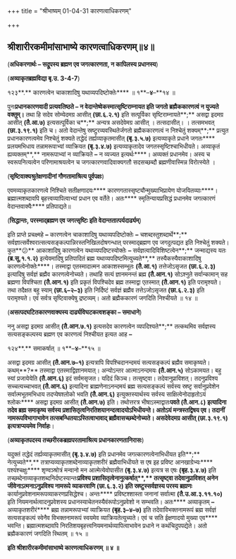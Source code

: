 +++
title = "श्रीभाष्यम् 01-04-31 कारणत्वाधिकरणम्"

+++
<div claऽऽ="elementor-widget-container">

## श्रीशारीरकमीमांसाभाष्ये कारणत्वाधिकरणम्॥४॥

(**अधिकरणार्थः – सद्रूपस्य ब्रह्मण एव जगत्कारणता, न कापिलस्य प्रधानस्य**)

(**अव्याकृतब्रह्मविद्या बृ.उ. 3-4-7**)

१२३**.** कारणत्वेन चाकाशादिषु यथाव्यपदिष्टोक्तेः**** ॥ १**–**४**–**१४ ॥

पुनः****प्रधानकारणवादी प्रत्यवतिष्ठते **–** न वेदान्तेष्वेकस्मात्सृष्टिराम्नायत इति जगतो ब्रह्मैककारणत्वं न युज्यते वक्तुम्।**** तथा हि सदेव सोम्येदमग्र आसीत् **(**छा**.**६**.**२**.**१**)** इति सत्पूर्विका सृष्टिराम्नायते**;** असद्वा इदमग्र आसीत् **(**तै**.**आ**.**७**)** इत्यसत्पूर्विका च**;** अन्यत्र असदेवेमग्र आसीत् । तत्सदासीत्। । तत्समभवत् **(**छा**.**३**.**१९**.**१**)** इति च। अतो वेदान्तेषु स्रष्टुरव्यवस्थितेर्जगतो ब्रह्मैककारणत्वं न निश्चेतुं शक्यम्**;** प्रत्युत प्रधानकारणत्वमेव निश्चेतुं शक्यते तद्धेदं तर्ह्यव्याकृतमासीत् **(**बृ**.**३**.**५**.**७**)** इत्यव्याकृते प्रधाने जगतः**** प्रलयमभिधाय तन्नामरूपाभ्यां व्याक्रियत **(**बृ**.**३**.**४**.**७**)** इत्यव्याकृतादेव जगतस्सृष्टिश्चाभिधीयते। अव्याकृतं ह्यव्यक्तम्**,** नामरूपाभ्यां न व्याक्रियते **–** न व्यज्यत इत्यर्थः****। अव्यक्तं प्रधानमेव। अस्य च स्वरूपनित्यत्वेन परिणामाश्रयत्वेन च जगत्कारणवादिवाक्यगतौ सदसच्छब्दौ ब्रह्मणीवास्मिन्न विरोत्स्येते ।

(**सृष्टिवाक्यश्रुतेक्षणादीनां गौणतामाश्रित्य पूर्वपक्षः**)

एवमव्याकृतकारणत्वे निश्चिते सतीक्षणादयः**** कारणगतास्सृष्ट्यौन्मुख्याभिप्रायेण योजयितव्याः****। ब्रह्मात्मशब्दावपि बृहत्त्वव्यापित्वाभ्यां प्रधान एव वर्तेते। अतः**** स्मृतिन्यायप्रसिद्धं प्रधानमेव जगत्कारणं वेदान्तवाक्यैः**** प्रतिपाद्यते॥

(**सिद्धान्तः, परस्माद्ब्रह्मण एव जगत्सृष्टिः इति वेदान्ततात्पर्यदार्ढ्यम्**)

इति प्राप्ते प्रचक्ष्महे **–** कारणत्वेन चाकाशादिषु यथाव्यपदिष्टोक्तेः **–** चशब्दस्तुशब्दार्थे**;** सर्वज्ञात्सर्वेश्वरात्सत्यसङ्कल्पान्निरस्तनिखिलदोषगन्धात् परस्माद्ब्रह्मण एव जगदुत्पद्यत इति निश्चेतुं शक्यते। कुत**😕** आकाशादिषु कारणत्वेन यथाव्यपदिष्टस्योक्तेः **–** सर्वज्ञत्वादिविशिष्टत्वेन**;** जन्माद्यस्य यतः **(**ब्र**.**सू**.**१**.**१**.**२**)** इत्येवमादिषु प्रतिपादितं ब्रह्म यथाव्यपदिष्टमित्युच्यते**,** तस्यैकस्यैवाकाशादिषु कारणत्वेनोक्तेः****। तस्माद्वा एतस्मादात्मन आकाशस्सम्भूतः **(**तै**.**आ**.**१**)** तत्तेजोऽसृजत **(**छा**.**६**.**२**.**३**)** इत्यादिषु सर्वज्ञं ब्रह्मैव कारणत्वेनोच्यते। तथाहि सत्यं ज्ञानमनन्तं ब्रह्म **(**तै**.**आन**.**१**)** सोऽश्नुते सर्वान्कामान् सह ब्रह्मणा विपश्चिता **(**तै**.**आन**.**१**)** इति प्रकृतं विपश्चिदेव ब्रह्म तस्माद्वा एतस्मात् **(**तै**.**आन**.**१**)** इति परामृश्यते। तथा तदैक्षत बहु स्याम् **(**छा**.**६**–**२**–**३**)** इति निर्दिष्टं सर्वज्ञं ब्रह्मैव तत्तेऽजोऽसृजत **(**छा**.**६**.**२**.**३**)** इति परामृश्यते। एवं सर्वत्र सृष्टिवाक्येषु द्रष्टव्यम्। अतो ब्रह्मैककारणं जगदिति निश्चीयते ॥ १४ ॥

(**असत्पदघटितकारणवाक्यस्य दार्ढ्यविघटकत्वशङ्का – समाधाने**)

ननु असद्वा इदमग्र आसीत् **(**तै**.**आन**.**७**.**१**)** इत्यसदेव कारणत्वेन व्यपदिश्यते**;** तत्कथमिव सर्वज्ञस्य सत्यसङ्कल्पस्य ब्रह्मण एव कारणत्वं निश्चीयत इत्यत आह **–**

१२४**.** समाकर्षात् ॥ १**–**४**–**१५ ॥

असद्वा इदमग्र आसीत् **(**तै**.**आन**.**७**–**१**)** इत्यत्रापि विपश्चिदानन्दमयं सत्यसङ्कल्पं ब्रह्मैव समाकृष्यते। कथम्**?** तस्माद्वा एतस्माद्विज्ञानमयात्। अन्योऽन्तर आत्माऽनन्दमयः **(**तै**.**आन**.**५**)** सोऽकामयत। बहु स्यां प्रजायेयेति **(**तै**.**आन**.**६**)** इदं सर्वमसृजत। यदिदं किञ्च। तत्सृष्ट्वा। तदेवानुप्राविशत्। तदनुप्रविश्य सच्चत्यच्चाभवत् **(**तै**.**आन**.**६**)** इत्यादिना ब्राह्मणेनाऽनन्दमयं ब्रह्म सत्यसङ्कल्पं सर्वस्य स्रष्टृ सर्वानुप्रवेशेन सर्वात्मभूतमभिधाय तदप्येषश्लोको भवति **(**तै**.**आन**.**६**)** इत्युक्तस्यार्थस्य सर्वस्य साक्षित्वेनोदाहृतोऽयं श्लोकः**** असद्वा इदमग्र आसीत् **(**तै**.**आन**.**७**)** इति। तथोत्तरत्र भीषाऽस्माद्वातः****पवते **(**तै**.**आन**.**८**)** इत्यादिना तदेव ब्रह्म समाकृष्य सर्वस्य प्रशासितृत्वनिरतिशयानन्दत्वादयोऽभिधीयन्ते। अतोऽयं मन्त्रस्तद्विषय एव। तदानीं नामरूपविभागाभावेन तत्सबन्धितयाऽस्तित्वाभावाद् ब्रह्मैवासच्छब्देनोच्यते। असदेवेदमग्र आसीत् **(**छा**.**३**.**१९**.**१**)** इत्यत्राप्ययमेव निर्वाहः****।

(**अव्याकृतपदस्य तच्छरीरकब्रह्मपरतामाश्रित्य प्रधानकारणतानिरासः**)

यदुक्तं तद्धेदं तर्ह्यव्याकृतमासीत् **(**बृ**.**३**.**४**.**७**)** इति प्रधानमेव जगत्कारणत्वेनाभिधीयत इति**;** नेत्युच्यते**,** तत्राप्यव्याकृतशब्देनाव्याकृतशरीरं ब्रह्मैवाभिधीयते स एष इह प्रविष्ट आनखाग्रेभ्यः**** पश्यंश्चक्षुः**** शृण्वञ्श्रोत्रं मन्वानो मन आत्मेत्येवोपासीत **(**बृ**.**३**.**४**.**७**)** इत्यत्र स एषः **(**बृह**.**३**.**४**.**७**)** इति तच्छब्देनाव्याकृतशब्दनिर्दष्टस्यान्तः****प्रविश्य प्रशासितृत्वेनानुत्कर्षात्**,** तत्सृष्ट्वा तदेवानुप्राविशत् अनेन जीवेनाऽत्मनाऽनुप्रविश्य नामरूपे व्याकरवाणि **(**छा**.**६**.**३**.**२**)** इति स्रष्टुस्सर्वज्ञस्य परस्य ब्रह्मणः**** कार्यानुप्रवेशनामरूपव्याकरणप्रसिद्धेश्च। अन्तः**** प्रविष्टश्शास्ता जनानां सर्वात्मा **(**तै**.**उ**.**आ**.**३**.**११**.**१०**)** इति नियमनार्थत्वादनुप्रवेशस्य प्रधानस्याचेतनस्यैवंरूपोऽनुप्रवेशो न सम्भवति। अतः**** अव्याकृतम् **–** अव्याकृतशरीरं**** ब्रह्म तन्नामरूपाभ्यां व्याक्रियत **(**बृह**.**३**–**४**–**७**)** इति तदेवाविभक्तनामरूपं ब्रह्म सर्वज्ञं सत्यसङ्कल्पं स्वेनैव विभक्तनामरूपं स्वयमेव व्याक्रियतेत्युच्यते। एवं च सति ईक्षणादयो मुख्या एव**** भवन्ति। ब्रह्मात्मशब्दावपि निरतिशयबृहत्त्वनियमनार्थव्यापित्वाभावेन प्रधाने न कथंचिदुपपद्येते। अतो ब्रह्मैककारणं जगदिति स्थितम् ॥ १५ ॥

**इति श्रीशारीरकमीमांसाभाष्ये कारणत्वाधिकरणम् ॥ ४ ॥**



</div>

